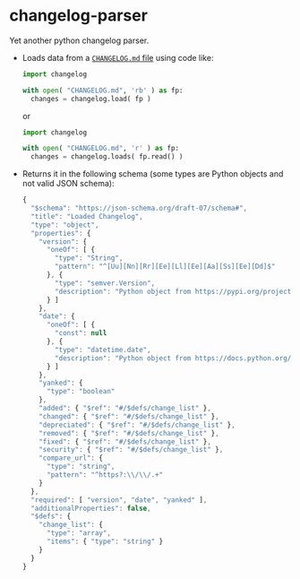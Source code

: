 # changelog-parser
Yet another python changelog parser.
* Loads data from a [`CHANGELOG.md` file](https://keepachangelog.com/en/1.1.0/) using code like:
   ```python
   import changelog

   with open( "CHANGELOG.md", 'rb' ) as fp:
     changes = changelog.load( fp )
   ```
   or
   ```python
   import changelog

   with open( "CHANGELOG.md", 'r' ) as fp:
     changes = changelog.loads( fp.read() )
   ```
   
* Returns it in the following schema (some types are Python objects and not valid JSON schema):
   ```js
   {
     "$schema": "https://json-schema.org/draft-07/schema#",
     "title": "Loaded Changelog",
     "type": "object",
     "properties": {
       "version": {
         "oneOf": [ {
           "type": "String",
           "pattern": "^[Uu][Nn][Rr][Ee][Ll][Ee][Aa][Ss][Ee][Dd]$"
         }, {
           "type": "semver.Version",
           "description": "Python object from https://pypi.org/project/semver/"
         } ]
       },
       "date": {
         "oneOf": [ {
           "const": null
         }, {
           "type": "datetime.date",
           "description": "Python object from https://docs.python.org/3/library/datetime.html#date-objects; parsed using \"fromisoformat\""
         } ]
       },
       "yanked": {
         "type": "boolean"
       },
       "added": { "$ref": "#/$defs/change_list" },
       "changed": { "$ref": "#/$defs/change_list" },
       "depreciated": { "$ref": "#/$defs/change_list" },
       "removed": { "$ref": "#/$defs/change_list" },
       "fixed": { "$ref": "#/$defs/change_list" },
       "security": { "$ref": "#/$defs/change_list" },
       "compare_url": {
         "type": "string",
         "pattern": "^https?:\\/\\/.+"
       }
     },
     "required": [ "version", "date", "yanked" ],
     "additionalProperties": false,
     "$defs": {
       "change_list": {
         "type": "array",
         "items": { "type": "string" }
       }
     }
   }
   ```
